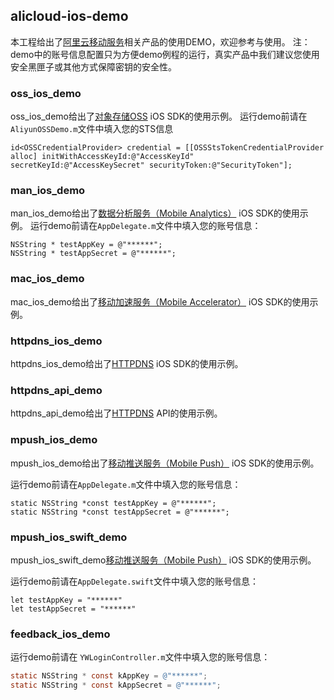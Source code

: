 ## alicloud-ios-demo
本工程给出了[阿里云移动服务](http://ams.console.aliyun.com/)相关产品的使用DEMO，欢迎参考与使用。
注：demo中的账号信息配置只为方便demo例程的运行，真实产品中我们建议您使用安全黑匣子或其他方式保障密钥的安全性。

### oss_ios_demo
oss_ios_demo给出了[对象存储OSS](https://www.aliyun.com/product/oss) iOS SDK的使用示例。
运行demo前请在`AliyunOSSDemo.m`文件中填入您的STS信息

```
id<OSSCredentialProvider> credential = [[OSSStsTokenCredentialProvider alloc] initWithAccessKeyId:@"AccessKeyId" secretKeyId:@"AccessKeySecret" securityToken:@"SecurityToken"];
```

### man_ios_demo
man_ios_demo给出了[数据分析服务（Mobile Analytics）](https://www.aliyun.com/product/man) iOS SDK的使用示例。
运行demo前请在`AppDelegate.m`文件中填入您的账号信息：

```
NSString * testAppKey = @"******";
NSString * testAppSecret = @"******";
```

### mac_ios_demo
mac_ios_demo给出了[移动加速服务（Mobile Accelerator）](https://help.aliyun.com/document_detail/cdn/getting-started/mas/overview.html?spm=5176.product8314936_cdn.6.107.uMNMvV) iOS SDK的使用示例。

### httpdns_ios_demo
httpdns_ios_demo给出了[HTTPDNS](https://www.aliyun.com/product/httpdns) iOS SDK的使用示例。

### httpdns_api_demo
httpdns_api_demo给出了[HTTPDNS](https://www.aliyun.com/product/httpdns) API的使用示例。

### mpush_ios_demo
mpush_ios_demo给出了[移动推送服务（Mobile Push）](https://www.aliyun.com/product/cps) iOS SDK的使用示例。

运行demo前请在`AppDelegate.m`文件中填入您的账号信息：

```
static NSString *const testAppKey = @"******";
static NSString *const testAppSecret = @"******";
```

### mpush_ios_swift_demo
mpush_ios_swift_demo[移动推送服务（Mobile Push）](https://www.aliyun.com/product/cps) iOS SDK的使用示例。

运行demo前请在`AppDelegate.swift`文件中填入您的账号信息：

```
let testAppKey = "******"
let testAppSecret = "******"
```

### feedback_ios_demo

运行demo前请在 `YWLoginController.m`文件中填入您的账号信息：

 ```Objective-C
static NSString * const kAppKey = @"******";
static NSString * const kAppSecret = @"******";
 ```


